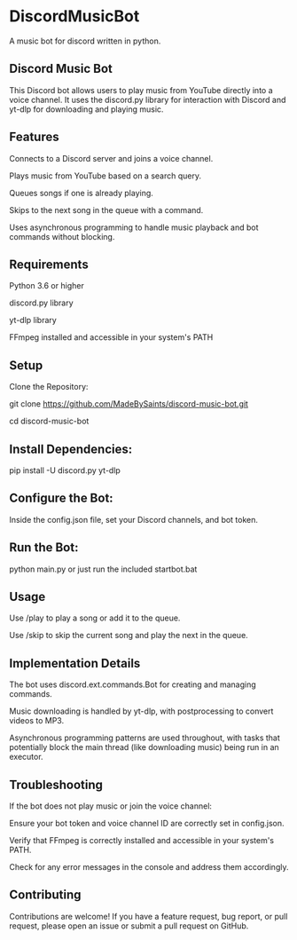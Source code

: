 # DiscordMusicBot
A music bot for discord written in python.


## Discord Music Bot
This Discord bot allows users to play music from YouTube directly into a voice channel. It uses the discord.py library for interaction with Discord and yt-dlp for downloading and playing music.

## Features
Connects to a Discord server and joins a voice channel.

Plays music from YouTube based on a search query.

Queues songs if one is already playing.

Skips to the next song in the queue with a command.

Uses asynchronous programming to handle music playback and bot commands without blocking.

## Requirements
Python 3.6 or higher

discord.py library

yt-dlp library

FFmpeg installed and accessible in your system's PATH

## Setup
Clone the Repository:

git clone https://github.com/MadeBySaints/discord-music-bot.git

cd discord-music-bot

## Install Dependencies:
pip install -U discord.py yt-dlp

## Configure the Bot:
Inside the config.json file, set your Discord channels, and bot token.

## Run the Bot:
python main.py or just run the included startbot.bat

## Usage
Use /play <song name or YouTube URL> to play a song or add it to the queue.

Use /skip to skip the current song and play the next in the queue.

## Implementation Details
The bot uses discord.ext.commands.Bot for creating and managing commands.

Music downloading is handled by yt-dlp, with postprocessing to convert videos to MP3.

Asynchronous programming patterns are used throughout, with tasks that potentially block the main thread (like downloading music) being run in an executor.

## Troubleshooting
If the bot does not play music or join the voice channel:

Ensure your bot token and voice channel ID are correctly set in config.json.

Verify that FFmpeg is correctly installed and accessible in your system's PATH.

Check for any error messages in the console and address them accordingly.


## Contributing
Contributions are welcome! If you have a feature request, bug report, or pull request, please open an issue or submit a pull request on GitHub.
